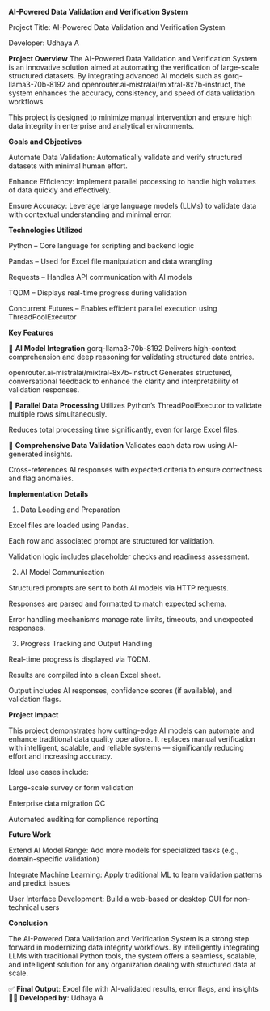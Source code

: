 ****AI-Powered Data Validation and Verification System****


Project Title:
AI-Powered Data Validation and Verification System

Developer:
Udhaya A

**Project Overview**
The AI-Powered Data Validation and Verification System is an innovative solution aimed at automating the verification of large-scale structured datasets. By integrating advanced AI models such as gorq-llama3-70b-8192 and openrouter.ai-mistralai/mixtral-8x7b-instruct, the system enhances the accuracy, consistency, and speed of data validation workflows.

This project is designed to minimize manual intervention and ensure high data integrity in enterprise and analytical environments.

**Goals and Objectives**

Automate Data Validation: Automatically validate and verify structured datasets with minimal human effort.

Enhance Efficiency: Implement parallel processing to handle high volumes of data quickly and effectively.

Ensure Accuracy: Leverage large language models (LLMs) to validate data with contextual understanding and minimal error.


**Technologies Utilized**

Python – Core language for scripting and backend logic

Pandas – Used for Excel file manipulation and data wrangling

Requests – Handles API communication with AI models

TQDM – Displays real-time progress during validation

Concurrent Futures – Enables efficient parallel execution using ThreadPoolExecutor

**Key Features**

🧠 **AI Model Integration**
gorq-llama3-70b-8192
Delivers high-context comprehension and deep reasoning for validating structured data entries.

openrouter.ai-mistralai/mixtral-8x7b-instruct
Generates structured, conversational feedback to enhance the clarity and interpretability of validation responses.

🔄 **Parallel Data Processing**
Utilizes Python’s ThreadPoolExecutor to validate multiple rows simultaneously.

Reduces total processing time significantly, even for large Excel files.

🧪 **Comprehensive Data Validation**
Validates each data row using AI-generated insights.

Cross-references AI responses with expected criteria to ensure correctness and flag anomalies.

**Implementation Details**
1. Data Loading and Preparation

Excel files are loaded using Pandas.

Each row and associated prompt are structured for validation.

Validation logic includes placeholder checks and readiness assessment.

2. AI Model Communication

Structured prompts are sent to both AI models via HTTP requests.

Responses are parsed and formatted to match expected schema.

Error handling mechanisms manage rate limits, timeouts, and unexpected responses.

3. Progress Tracking and Output Handling

Real-time progress is displayed via TQDM.

Results are compiled into a clean Excel sheet.

Output includes AI responses, confidence scores (if available), and validation flags.

**Project Impact**

This project demonstrates how cutting-edge AI models can automate and enhance traditional data quality operations. It replaces manual verification with intelligent, scalable, and reliable systems — significantly reducing effort and increasing accuracy.

Ideal use cases include:

Large-scale survey or form validation

Enterprise data migration QC

Automated auditing for compliance reporting

**Future Work**

Extend AI Model Range: Add more models for specialized tasks (e.g., domain-specific validation)

Integrate Machine Learning: Apply traditional ML to learn validation patterns and predict issues

User Interface Development: Build a web-based or desktop GUI for non-technical users

**Conclusion**

The AI-Powered Data Validation and Verification System is a strong step forward in modernizing data integrity workflows. By intelligently integrating LLMs with traditional Python tools, the system offers a seamless, scalable, and intelligent solution for any organization dealing with structured data at scale.

✅ **Final Output**: Excel file with AI-validated results, error flags, and insights
🧑‍💻 **Developed by**: Udhaya A

